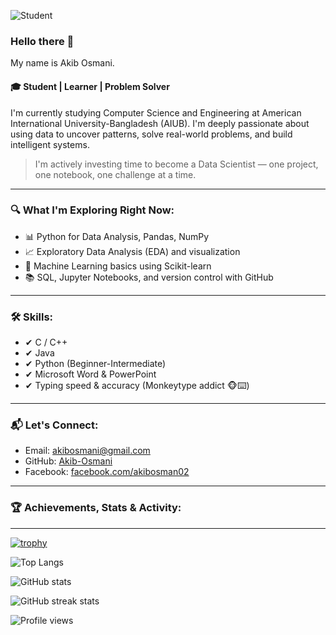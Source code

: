 ![Student](https://github.com/Akib-Osmani/Akib-Osmani/blob/main/student.jpg?raw=true)


### Hello there 🙌  
My name is Akib Osmani.

#### 🎓 Student | Learner | Problem Solver

I'm currently studying Computer Science and Engineering at American International University-Bangladesh (AIUB). I'm deeply passionate about using data to uncover patterns, solve real-world problems, and build intelligent systems.

> I'm actively investing time to become a Data Scientist — one project, one notebook, one challenge at a time.

---

### 🔍 What I'm Exploring Right Now:

- 📊 Python for Data Analysis, Pandas, NumPy
- 📈 Exploratory Data Analysis (EDA) and visualization
- 🤖 Machine Learning basics using Scikit-learn
- 📚 SQL, Jupyter Notebooks, and version control with GitHub

---

### 🛠 Skills:
- ✔ C / C++
- ✔ Java
- ✔ Python (Beginner-Intermediate)
- ✔ Microsoft Word & PowerPoint
- ✔ Typing speed & accuracy (Monkeytype addict 🐵⌨️)

---

### 📬 Let's Connect:
- Email: akibosmani@gmail.com
- GitHub: [Akib-Osmani](https://github.com/Akib-Osmani)
- Facebook: [facebook.com/akibosman02](https://www.facebook.com/akibosman02)

---

### 🏆 Achievements, Stats & Activity:

---
[![trophy](https://github-profile-trophy.vercel.app/?username=Akib-Osmani&theme=onestar&margin-w=10)](https://github.com/ryo-ma/github-profile-trophy)

![Top Langs](https://github-readme-stats.vercel.app/api/top-langs/?username=Akib-Osmani&layout=compact&langs_count=8&theme=default)

![GitHub stats](https://github-readme-stats.vercel.app/api?username=Akib-Osmani&show_icons=true&count_private=true&theme=default)

![GitHub streak stats](https://streak-stats.demolab.com?user=Akib-Osmani&theme=default)

![Profile views](https://gpvc.arturio.dev/Akib-Osmani)
